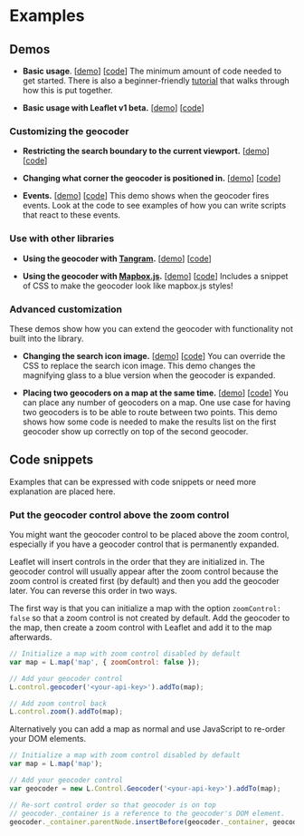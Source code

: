 Examples
========

## Demos

- **Basic usage**.
  [[demo](https://mapzen.github.io/leaflet-geocoder/examples/index.html)]
  [[code](https://github.com/mapzen/leaflet-geocoder/blob/master/examples/index.html)]
  The minimum amount of code needed to get started. There is also a beginner-friendly [tutorial](https://mapzen.com/documentation/search/add-search-to-a-map/) that walks through how this is put together.

- **Basic usage with Leaflet v1 beta.**
  [[demo](https://mapzen.github.io/leaflet-geocoder/examples/leaflet-v1.html)]
  [[code](https://github.com/mapzen/leaflet-geocoder/blob/master/examples/leaflet-v1.html)]

### Customizing the geocoder

- **Restricting the search boundary to the current viewport.**
  [[demo](https://mapzen.github.io/leaflet-geocoder/examples/bounds.html)]
  [[code](https://github.com/mapzen/leaflet-geocoder/blob/master/examples/bounds.html)]

- **Changing what corner the geocoder is positioned in.**
  [[demo](https://mapzen.github.io/leaflet-geocoder/examples/position.html)]
  [[code](https://github.com/mapzen/leaflet-geocoder/blob/master/examples/position.html)]

- **Events.**
  [[demo](https://mapzen.github.io/leaflet-geocoder/examples/events.html)]
  [[code](https://github.com/mapzen/leaflet-geocoder/blob/master/examples/events.html)]
  This demo shows when the geocoder fires events. Look at the code to see examples of how you can write scripts that react to these events.

### Use with other libraries

- **Using the geocoder with [Tangram](https://mapzen.com/projects/tangram/).**
  [[demo](https://mapzen.github.io/leaflet-geocoder/examples/tangram.html)]
  [[code](https://github.com/mapzen/leaflet-geocoder/blob/master/examples/tangram.html)]

- **Using the geocoder with [Mapbox.js](https://www.mapbox.com/mapbox.js/api/v2.2.3/).**
  [[demo](https://mapzen.github.io/leaflet-geocoder/examples/mapboxjs.html)]
  [[code](https://github.com/mapzen/leaflet-geocoder/blob/master/examples/mapboxjs.html)]
  Includes a snippet of CSS to make the geocoder look like mapbox.js styles!

### Advanced customization

These demos show how you can extend the geocoder with functionality not built into the library.

- **Changing the search icon image.**
  [[demo](https://mapzen.github.io/leaflet-geocoder/examples/search-icon-active-state.html)]
  [[code](https://github.com/mapzen/leaflet-geocoder/blob/master/examples/search-icon-active-state.html)]
  You can override the CSS to replace the search icon image. This demo changes the magnifying glass to a blue version when the geocoder is expanded.

- **Placing two geocoders on a map at the same time.**
  [[demo](https://mapzen.github.io/leaflet-geocoder/examples/two-geocoders.html)]
  [[code](https://github.com/mapzen/leaflet-geocoder/blob/master/examples/two-geocoders.html)]
  You can place any number of geocoders on a map. One use case for having two geocoders is to be able to route between two points. This demo shows how some code is needed to make the results list on the first geocoder show up correctly on top of the second geocoder.

## Code snippets

Examples that can be expressed with code snippets or need more explanation are placed here.

### Put the geocoder control above the zoom control

You might want the geocoder control to be placed above the zoom control, especially if you have a geocoder control that is permanently expanded.

Leaflet will insert controls in the order that they are initialized in. The geocoder control will usually appear after the zoom control because the zoom control is created first (by default) and then you add the geocoder later. You can reverse this order in two ways.

The first way is that you can initialize a map with the option `zoomControl: false` so that a zoom control is not created by default. Add the geocoder to the map, then create a zoom control with Leaflet and add it to the map afterwards.

```js
// Initialize a map with zoom control disabled by default
var map = L.map('map', { zoomControl: false });

// Add your geocoder control
L.control.geocoder('<your-api-key>').addTo(map);

// Add zoom control back
L.control.zoom().addTo(map);
```

Alternatively you can add a map as normal and use JavaScript to re-order your DOM elements.

```js
// Initialize a map with zoom control disabled by default
var map = L.map('map');

// Add your geocoder control
var geocoder = new L.Control.Geocoder('<your-api-key>').addTo(map);

// Re-sort control order so that geocoder is on top
// geocoder._container is a reference to the geocoder's DOM element.
geocoder._container.parentNode.insertBefore(geocoder._container, geocoder._container.parentNode.childNodes[0]);
```
